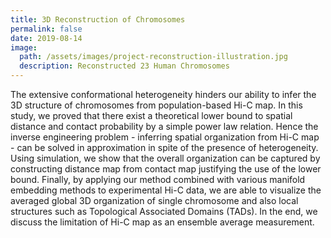 ```yaml
---
title: 3D Reconstruction of Chromosomes
permalink: false
date: 2019-08-14
image:
  path: /assets/images/project-reconstruction-illustration.jpg
  description: Reconstructed 23 Human Chromosomes
---
```


The extensive conformational heterogeneity hinders our ability to infer the 3D structure of chromosomes from population-based Hi-C map. In this study, we proved that there exist a theoretical lower bound to spatial distance and contact probability by a simple power law relation. Hence the inverse engineering problem - inferring spatial organization from Hi-C map - can be solved in approximation in spite of the presence of heterogeneity. Using simulation, we show that the overall organization can be captured by constructing distance map from contact map justifying the use of the lower bound. Finally, by applying our method combined with various manifold embedding methods to experimental Hi-C data, we are able to visualize the averaged global 3D organization of single chromosome and also local structures such as Topological Associated Domains (TADs). In the end, we discuss the limitation of Hi-C map as an ensemble average measurement.

